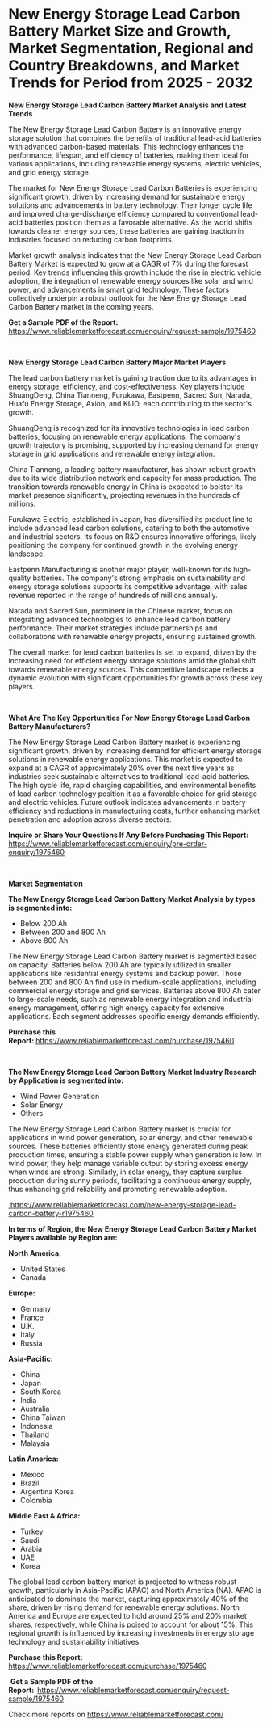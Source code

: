 <p><h1>New Energy Storage Lead Carbon Battery Market Size and Growth, Market Segmentation, Regional and Country Breakdowns, and Market Trends for Period from 2025 -  2032</h1></p><p><strong>New Energy Storage Lead Carbon Battery Market Analysis and Latest Trends</strong></p>
<p><p>The New Energy Storage Lead Carbon Battery is an innovative energy storage solution that combines the benefits of traditional lead-acid batteries with advanced carbon-based materials. This technology enhances the performance, lifespan, and efficiency of batteries, making them ideal for various applications, including renewable energy systems, electric vehicles, and grid energy storage. </p><p>The market for New Energy Storage Lead Carbon Batteries is experiencing significant growth, driven by increasing demand for sustainable energy solutions and advancements in battery technology. Their longer cycle life and improved charge-discharge efficiency compared to conventional lead-acid batteries position them as a favorable alternative. As the world shifts towards cleaner energy sources, these batteries are gaining traction in industries focused on reducing carbon footprints.</p><p>Market growth analysis indicates that the New Energy Storage Lead Carbon Battery Market is expected to grow at a CAGR of 7% during the forecast period. Key trends influencing this growth include the rise in electric vehicle adoption, the integration of renewable energy sources like solar and wind power, and advancements in smart grid technology. These factors collectively underpin a robust outlook for the New Energy Storage Lead Carbon Battery market in the coming years.</p></p>
<p><strong>Get a Sample PDF of the Report:&nbsp;</strong> <a href="https://www.reliablemarketforecast.com/enquiry/request-sample/1975460?utm_campaign=2441&utm_medium=2&utm_source=Github&utm_content=ia&utm_term=14022025&utm_id=new-energy-storage-lead-carbon-battery">https://www.reliablemarketforecast.com/enquiry/request-sample/1975460</a></p>
<p>&nbsp;</p>
<p><strong>New Energy Storage Lead Carbon Battery Major Market Players</strong></p>
<p><p>The lead carbon battery market is gaining traction due to its advantages in energy storage, efficiency, and cost-effectiveness. Key players include ShuangDeng, China Tianneng, Furukawa, Eastpenn, Sacred Sun, Narada, Huafu Energy Storage, Axion, and KIJO, each contributing to the sector's growth.</p><p>ShuangDeng is recognized for its innovative technologies in lead carbon batteries, focusing on renewable energy applications. The company's growth trajectory is promising, supported by increasing demand for energy storage in grid applications and renewable energy integration.</p><p>China Tianneng, a leading battery manufacturer, has shown robust growth due to its wide distribution network and capacity for mass production. The transition towards renewable energy in China is expected to bolster its market presence significantly, projecting revenues in the hundreds of millions.</p><p>Furukawa Electric, established in Japan, has diversified its product line to include advanced lead carbon solutions, catering to both the automotive and industrial sectors. Its focus on R&D ensures innovative offerings, likely positioning the company for continued growth in the evolving energy landscape.</p><p>Eastpenn Manufacturing is another major player, well-known for its high-quality batteries. The company's strong emphasis on sustainability and energy storage solutions supports its competitive advantage, with sales revenue reported in the range of hundreds of millions annually.</p><p>Narada and Sacred Sun, prominent in the Chinese market, focus on integrating advanced technologies to enhance lead carbon battery performance. Their market strategies include partnerships and collaborations with renewable energy projects, ensuring sustained growth.</p><p>The overall market for lead carbon batteries is set to expand, driven by the increasing need for efficient energy storage solutions amid the global shift towards renewable energy sources. This competitive landscape reflects a dynamic evolution with significant opportunities for growth across these key players.</p></p>
<p>&nbsp;</p>
<p><strong>What Are The Key Opportunities For New Energy Storage Lead Carbon Battery Manufacturers?</strong></p>
<p><p>The New Energy Storage Lead Carbon Battery market is experiencing significant growth, driven by increasing demand for efficient energy storage solutions in renewable energy applications. This market is expected to expand at a CAGR of approximately 20% over the next five years as industries seek sustainable alternatives to traditional lead-acid batteries. The high cycle life, rapid charging capabilities, and environmental benefits of lead carbon technology position it as a favorable choice for grid storage and electric vehicles. Future outlook indicates advancements in battery efficiency and reductions in manufacturing costs, further enhancing market penetration and adoption across diverse sectors.</p></p>
<p><strong>Inquire or Share Your Questions If Any Before Purchasing This Report:</strong> <a href="https://www.reliablemarketforecast.com/enquiry/pre-order-enquiry/1975460?utm_campaign=2441&utm_medium=2&utm_source=Github&utm_content=ia&utm_term=14022025&utm_id=new-energy-storage-lead-carbon-battery">https://www.reliablemarketforecast.com/enquiry/pre-order-enquiry/1975460</a></p>
<p>&nbsp;</p>
<p><strong>Market Segmentation</strong></p>
<p><strong>The New Energy Storage Lead Carbon Battery Market Analysis by types is segmented into:</strong></p>
<p><ul><li>Below 200 Ah</li><li>Between 200 and 800 Ah</li><li>Above 800 Ah</li></ul></p>
<p><p>The New Energy Storage Lead Carbon Battery market is segmented based on capacity. Batteries below 200 Ah are typically utilized in smaller applications like residential energy systems and backup power. Those between 200 and 800 Ah find use in medium-scale applications, including commercial energy storage and grid services. Batteries above 800 Ah cater to large-scale needs, such as renewable energy integration and industrial energy management, offering high energy capacity for extensive applications. Each segment addresses specific energy demands efficiently.</p></p>
<p><strong>Purchase this Report:&nbsp;</strong><a href="https://www.reliablemarketforecast.com/purchase/1975460?utm_campaign=2441&utm_medium=2&utm_source=Github&utm_content=ia&utm_term=14022025&utm_id=new-energy-storage-lead-carbon-battery">https://www.reliablemarketforecast.com/purchase/1975460</a></p>
<p>&nbsp;</p>
<p><strong>The New Energy Storage Lead Carbon Battery Market Industry Research by Application is segmented into:</strong></p>
<p><ul><li>Wind Power Generation</li><li>Solar Energy</li><li>Others</li></ul></p>
<p><p>The New Energy Storage Lead Carbon Battery market is crucial for applications in wind power generation, solar energy, and other renewable sources. These batteries efficiently store energy generated during peak production times, ensuring a stable power supply when generation is low. In wind power, they help manage variable output by storing excess energy when winds are strong. Similarly, in solar energy, they capture surplus production during sunny periods, facilitating a continuous energy supply, thus enhancing grid reliability and promoting renewable adoption.</p></p>
<p><a href="https://www.reliablemarketforecast.com/new-energy-storage-lead-carbon-battery-r1975460?utm_campaign=2441&utm_medium=2&utm_source=Github&utm_content=ia&utm_term=14022025&utm_id=new-energy-storage-lead-carbon-battery">&nbsp;https://www.reliablemarketforecast.com/new-energy-storage-lead-carbon-battery-r1975460</a></p>
<p><strong>In terms of Region, the New Energy Storage Lead Carbon Battery Market Players available by Region are:</strong></p>
<p>
    <p> <strong> North America: </strong>
        <ul>
            <li>United States</li>
            <li>Canada</li>
        </ul>
        </p> 
    <p> <strong> Europe: </strong>
        <ul>
            <li>Germany</li>
            <li>France</li>
            <li>U.K.</li>
            <li>Italy</li>
            <li>Russia</li>
        </ul>
        </p> 
    <p> <strong> Asia-Pacific: </strong>
        <ul>
            <li>China</li>
            <li>Japan</li>
            <li>South Korea</li>
            <li>India</li>
            <li>Australia</li>
            <li>China Taiwan</li>
            <li>Indonesia</li>
            <li>Thailand</li>
            <li>Malaysia</li>
        </ul>
        </p> 
    <p> <strong> Latin America: </strong>
        <ul>
            <li>Mexico</li>
            <li>Brazil</li>
            <li>Argentina Korea</li>
            <li>Colombia</li>
        </ul>
        </p> 
    <p> <strong> Middle East & Africa: </strong>
        <ul>
            <li>Turkey</li>
            <li>Saudi</li>
            <li>Arabia</li>
            <li>UAE</li>
            <li>Korea</li>
        </ul>
    </p>
    </p>
<p><p>The global lead carbon battery market is projected to witness robust growth, particularly in Asia-Pacific (APAC) and North America (NA). APAC is anticipated to dominate the market, capturing approximately 40% of the share, driven by rising demand for renewable energy solutions. North America and Europe are expected to hold around 25% and 20% market shares, respectively, while China is poised to account for about 15%. This regional growth is influenced by increasing investments in energy storage technology and sustainability initiatives.</p></p>
<p><strong>Purchase this Report: </strong><a href="https://www.reliablemarketforecast.com/purchase/1975460?utm_campaign=2441&utm_medium=2&utm_source=Github&utm_content=ia&utm_term=14022025&utm_id=new-energy-storage-lead-carbon-battery">https://www.reliablemarketforecast.com/purchase/1975460</a></p>
<p>&nbsp;<strong>Get a Sample PDF of the Report:&nbsp;&nbsp;</strong><a href="https://www.reliablemarketforecast.com/enquiry/request-sample/1975460?utm_campaign=2441&utm_medium=2&utm_source=Github&utm_content=ia&utm_term=14022025&utm_id=new-energy-storage-lead-carbon-battery">https://www.reliablemarketforecast.com/enquiry/request-sample/1975460</a></p>
<p><strong></strong></p>
<p>Check more reports on <a href="https://www.reliablemarketforecast.com/?utm_campaign=2441&utm_medium=2&utm_source=Github&utm_content=ia&utm_term=14022025&utm_id=new-energy-storage-lead-carbon-battery">https://www.reliablemarketforecast.com/</a></p>